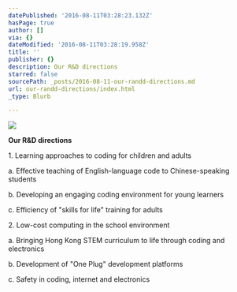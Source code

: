 ```yaml
---
datePublished: '2016-08-11T03:28:23.132Z'
hasPage: true
author: []
via: {}
dateModified: '2016-08-11T03:28:19.958Z'
title: ''
publisher: {}
description: Our R&D directions
starred: false
sourcePath: _posts/2016-08-11-our-randd-directions.md
url: our-randd-directions/index.html
_type: Blurb

---
```

![](https://the-grid-user-content.s3-us-west-2.amazonaws.com/63b565d5-5edb-4f46-99cd-2c3578056ede.jpg)

**Our R&D directions**

1\. Learning approaches to coding for children and adults

a. Effective teaching of English-language code to Chinese-speaking students

b. Developing an engaging coding environment for young learners

c. Efficiency of "skills for life" training for adults

2\. Low-cost computing in the school environment

a. Bringing Hong Kong STEM curriculum to life through coding and electronics

b. Development of "One Plug" development platforms

c. Safety in coding, internet and electronics